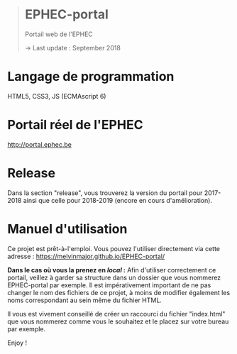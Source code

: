 ># EPHEC-portal
>Portail web de l'EPHEC
>
>-> Last update : September 2018

Langage de programmation
==
HTML5, CSS3, JS (ECMAscript 6)

Portail réel de l'EPHEC
==
http://portal.ephec.be

Release
==
Dans la section "release", vous trouverez la version du portail pour 2017-2018 ainsi que celle pour 2018-2019 (encore en cours d'amélioration).

Manuel d'utilisation
==
Ce projet est prêt-à-l'emploi.
Vous pouvez l'utiliser directement via cette adresse : https://melvinmajor.github.io/EPHEC-portal/

**Dans le cas où vous la prenez en _local_ :**
Afin d'utiliser correctement ce portail, veillez à garder sa structure dans un dossier que vous nommerez EPHEC-portal par exemple.
Il est impérativement important de ne pas changer le nom des fichiers de ce projet, à moins de modifier également les noms correspondant au sein même du fichier HTML.

Il vous est vivement conseillé de créer un raccourci du fichier "index.html" que vous nommerez comme vous le souhaitez et le placez sur votre bureau par exemple.

Enjoy !
